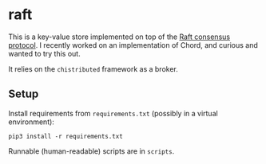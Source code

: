 # raft

This is a key-value store implemented on top of the [Raft consensus protocol](https://raft.github.io/raft.pdf). I recently worked on an implementation of Chord, and curious and wanted to try this out.

It relies on the `chistributed` framework as a broker.

## Setup

Install requirements from `requirements.txt` (possibly in a virtual environment):

```
pip3 install -r requirements.txt
```

Runnable (human-readable) scripts are in `scripts`.

